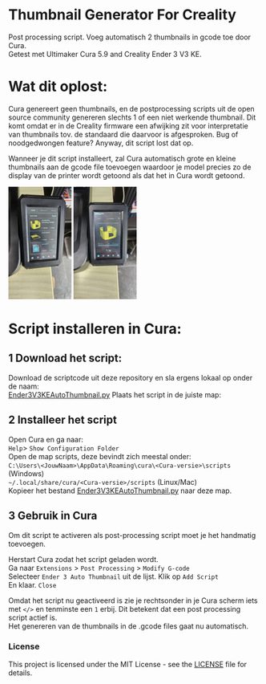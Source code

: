 # Thumbnail Generator For Creality
Post processing script.
Voeg automatisch 2 thumbnails in gcode toe door Cura.  
Getest met Ultimaker Cura 5.9 and Creality Ender 3 V3 KE.  

# Wat dit oplost:
Cura genereert geen thumbnails, en de postprocessing scripts uit de open source community genereren slechts 1 of een niet werkende thumbnail. 
Dit komt omdat er in de Creality firmware een afwijking zit voor interpretatie van thumbnails tov. de standaard die daarvoor is afgesproken. Bug of noodgedwongen feature? Anyway, dit script lost dat op.

Wanneer je dit script installeert, zal Cura automatisch grote en kleine thumbnails aan de gcode file toevoegen waardoor je model precies zo de display van de printer wordt getoond als dat het in Cura wordt getoond.

<img src="thumb1.jpg"  width="25%" height="25%" alt=""> <img src="thumb2.jpg"  width="25%" height="25%" alt="">   

# Script installeren in Cura:
## 1 Download het script:
Download de scriptcode uit deze repository en sla ergens lokaal op onder de naam:  
[Ender3V3KEAutoThumbnail.py](Ender3V3KEAutoThumbnail.py)
Plaats het script in de juiste map:  

## 2 Installeer het script
Open Cura en ga naar:  
```Help```> ```Show Configuration Folder```  
Open de map scripts, deze bevindt zich meestal onder:  
```C:\Users\<JouwNaam>\AppData\Roaming\cura\<Cura-versie>\scripts``` (Windows)  
```~/.local/share/cura/<Cura-versie>/scripts``` (Linux/Mac)  
Kopieer het bestand [Ender3V3KEAutoThumbnail.py](Ender3V3KEAutoThumbnail.py) naar deze map.  

## 3 Gebruik in Cura
Om dit script te activeren als post-processing script moet je het handmatig toevoegen.

Herstart Cura zodat het script geladen wordt.   
Ga naar ```Extensions``` > ```Post Processing``` > ```Modify G-code```  
Selecteer ```Ender 3 Auto Thumbnail``` uit de lijst.
Klik op ```Add Script```      
En klaar. ```Close```

Omdat het script nu geactiveerd is zie je rechtsonder in je Cura scherm iets met ```</>``` en tenminste een ```1``` erbij. Dit betekent dat een post processing script actief is.   
Het genereren van de thumbnails in de .gcode files gaat nu automatisch. 

### License
This project is licensed under the MIT License - see the [LICENSE](LICENSE) file for details.
